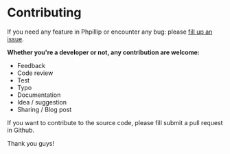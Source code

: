 # Contributing

If you need any feature in Phpillip or encounter any bug: please [fill up an issue](https://github.com/Phpillip/phpillip/issues).

__Whether you're a developer or not, any contribution are welcome:__

- Feedback
- Code review
- Test
- Typo
- Documentation
- Idea / suggestion
- Sharing / Blog post

If you want to contribute to the source code, please fill submit a pull request in Github.

Thank you guys!
